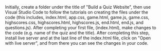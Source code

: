 Initially, create a folder under the title of "Build a Quiz Website", then use Visual Studio Code to follow the tutorials on creating the files under the code (this includes, index.html, app.css, game.html, game.js, game.css, highscores.css, highscores.html, highscores.js, end.html, end.js, and questions.js). After completing your first file, (index.html), make changes to the code (e.g. name of the quiz and the title). After completing this step, install live server and at the last line of the index.html file, click on "Open with live server", and from there you can see the changes in your code.
